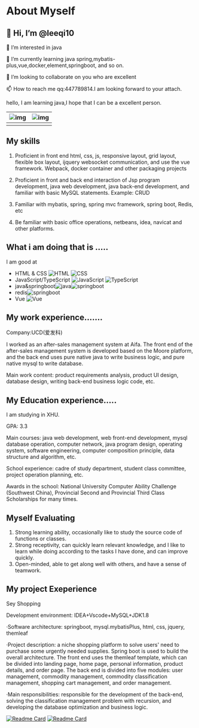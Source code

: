# About Myself

## 👋 Hi, I’m @leeqi10

👀 I’m interested in java

🌱 I’m currently learning java spring,mybatis-plus,vue,docker,element,springboot, and so on.

💞️ I’m looking to collaborate on you who are excellent

📫 How to reach me qq:447789814.I am looking forward to your attach.
<!---
leeqi10/leeqi10 is a ✨ special ✨ repository because its `README.md` (this file) appears on your GitHub profile.
You can click the Preview link to take a look at your changes.
--->
hello, I am learning java,I hope that I can be a excellent person.

| ![img](https://github-readme-stats.vercel.app/api?username=leeqi10&show_icons=true&theme=gruvbox) | ![img](https://github-readme-stats.vercel.app/api/top-langs/?username=leeqi10) |
| :----------------------------------------------------------: | ------------------------------------------------------------ |
|                                                              |                                                              |

## My skills

1. Proficient in front end html, css, js, responsive layout, grid layout, flexible box layout, ijquery websocket communication, and use the vue framework. Webpack, docker container and other packaging projects

2. Proficient in front and back end interaction of Jsp program development, java web development, java back-end development, and familiar with basic MySQL statements. Example: CRUD

3. Familiar with mybatis, spring, spring mvc framework, spring boot, Redis, etc
4. Be familiar with basic office operations, netbeans, idea, navicat and other platforms.

## What i am doing that is .....

I am good at

- HTML & CSS ![HTML](https://img.shields.io/badge/HTML-E34F26?style=for-the-badge&logo=html5&logoColor=white) ![CSS](https://img.shields.io/badge/CSS-1572B6?style=for-the-badge&logo=css3&logoColor=white)
- JavaScript/TypeScript ![JavaScript](https://img.shields.io/badge/JavaScript-F7DF1E?style=for-the-badge&logo=javascript&logoColor=white) ![TypeScript](https://img.shields.io/badge/TypeScript-3178C6?style=for-the-badge&logo=typescript&logoColor=white)
- java&springboot![java](https://img.shields.io/badge/java-1562?style=for-the-badge&logo=java&logoColor=white)![springboot](https://img.shields.io/badge/springboot-954?style=for-the-badge&logo=springboot&logoColor=white)
- redis![springboot](https://img.shields.io/badge/redis-994?style=for-the-badge&logo=redis&logoColor=white)
- Vue ![Vue](https://img.shields.io/badge/Vue-4FC08D?style=for-the-badge&logo=vue%2Ejs&logoColor=white)

## My work experience.......

Company:UCD(爱发科)

I worked as an after-sales management system at Aifa. The front end of the after-sales management system is developed based on the Moore platform, and the back end uses pure native java to write business logic, and pure native mysql to write database.

Main work content: product requirements analysis, product UI design, database design, writing back-end business logic code, etc.

## My Education experience.....

I am studying in XHU.

GPA: 3.3

Main courses: java web development, web front-end development, mysql database operation, computer network, java program design, operating system, software engineering, computer composition principle, data structure and algorithm, etc.

School experience: cadre of study department, student class committee, project operation planning, etc.

Awards in the school: National University Computer Ability Challenge (Southwest China), Provincial Second and Provincial Third Class Scholarships for many times. 

##  Myself Evaluating

1. Strong learning ability, occasionally like to study the source code of functions or classes.
2. Strong receptivity, can quickly learn relevant knowledge, and I like to learn while doing according to the tasks I have done, and can improve quickly.
3. Open-minded, able to get along well with others, and have a sense of teamwork.

## My project Exeperience

Sey Shopping

Development environment: IDEA+Vscode+MySQL+JDK1.8

·Software architecture: springboot, mysql.mybatisPlus, html, css, jquery, themleaf

·Project description: a niche shopping platform to solve users' need to purchase some urgently needed supplies. Spring boot is used to build the overall architecture. The front end uses the themleaf template, which can be divided into landing page, home page, personal information, product details, and order page. The back end is divided into five modules: user management, commodity management, commodity classification management, shopping cart management, and order management.

·Main responsibilities: responsible for the development of the back-end, solving the classification management problem with recursion, and developing the database optimization and business logic.

[![Readme Card](https://github-readme-stats.vercel.app/api/pin/?username=leeqi10&repo=Sey)](https://github.com/leeqi10/Sey)
[![Readme Card](https://github-readme-stats.vercel.app/api/pin/?username=anuraghazra&repo=github-readme-stats)](https://github.com/anuraghazra/github-readme-stats)
